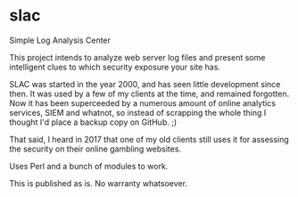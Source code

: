 # slac
Simple Log Analysis Center

This project intends to analyze web server log files and present some intelligent clues to which security exposure your site has. 

SLAC was started in the year 2000, and has seen little development since then. It was used by a few of my clients at the time, and remained forgotten. Now it has been superceeded by a numerous amount of online analytics services, SIEM and whatnot, so instead of scrapping the whole thing I thought I'd place a backup copy on GitHub. ;)

That said, I heard in 2017 that one of my old clients still uses it for assessing the security on their online gambling websites.

Uses Perl and a bunch of modules to work. 

This is published as is. No warranty whatsoever.


